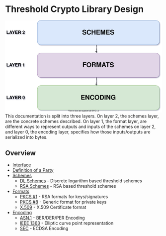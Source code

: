 # Threshold Crypto Library Design
![](./img/overview.svg) <br>
This documentation is split into three layers. On layer 2, the schemes layer, are the concrete schemes described. On layer 1, the format layer, are different ways to represent outputs and inputs of the schemes on layer 2, and layer 0, the encoding layer, specifies how those inputs/outputs are serialized into bytes.
## **Overview**
- [Interface](https://gitlab.inf.unibe.ch/crypto/2021.cosmoscrypto/-/blob/master/design/interface.md)
- [Definition of a Party](https://gitlab.inf.unibe.ch/crypto/2021.cosmoscrypto/-/blob/master/design/party.md)
- [Schemes](https://gitlab.inf.unibe.ch/crypto/2021.cosmoscrypto/-/blob/master/design/schemes/)
    - [DL Schemes](https://gitlab.inf.unibe.ch/crypto/2021.cosmoscrypto/-/blob/master/design/schemes/dl_schemes.md) - Discrete logarithm based threshold schemes
    - [RSA Schemes](https://gitlab.inf.unibe.ch/crypto/2021.cosmoscrypto/-/blob/master/design/schemes/rsa_schemes.md) - RSA based threshold schemes
- [Formats](https://gitlab.inf.unibe.ch/crypto/2021.cosmoscrypto/-/blob/master/design/formats/)
    - [PKCS #1](https://gitlab.inf.unibe.ch/crypto/2021.cosmoscrypto/-/blob/master/design/formats/pkcs1.md) - RSA formats for keys/signatures
    - [PKCS #8](https://gitlab.inf.unibe.ch/crypto/2021.cosmoscrypto/-/blob/master/design/formats/pkcs8.md) - Generic format for private keys
    - [X.509](https://gitlab.inf.unibe.ch/crypto/2021.cosmoscrypto/-/blob/master/design/formats/X.509.md) - X.509 Certificate format
- [Encoding](https://gitlab.inf.unibe.ch/crypto/2021.cosmoscrypto/-/blob/master/design/encoding/)
    - [ASN.1](https://gitlab.inf.unibe.ch/crypto/2021.cosmoscrypto/-/blob/master/design/encoding/asn1.md) - BER/DER/PER Encoding 
    - [IEEE 1363](https://gitlab.inf.unibe.ch/crypto/2021.cosmoscrypto/-/blob/master/design/encoding/ieee1363.md) - Elliptic curve point representation
    - [SEC](https://gitlab.inf.unibe.ch/crypto/2021.cosmoscrypto/-/blob/master/design/encoding/SEC.md) - ECDSA Encoding